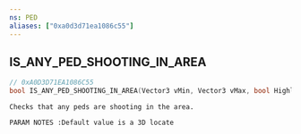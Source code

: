 ```yaml
---
ns: PED
aliases: ["0xa0d3d71ea1086c55"]
---
```

## IS_ANY_PED_SHOOTING_IN_AREA

```c
// 0xA0D3D71EA1086C55
bool IS_ANY_PED_SHOOTING_IN_AREA(Vector3 vMin, Vector3 vMax, bool HighlightArea, bool Do3DCheck);
```

```
Checks that any peds are shooting in the area.

PARAM NOTES :Default value is a 3D locate
```
